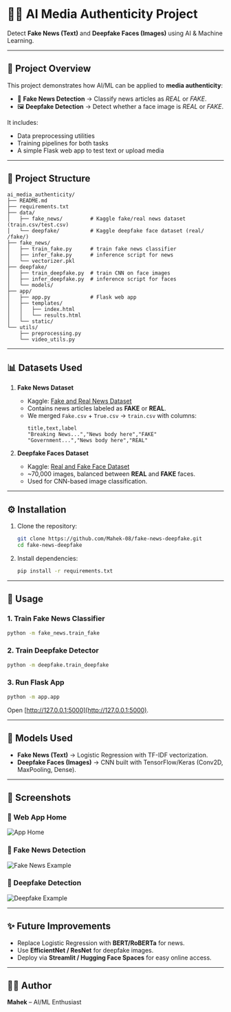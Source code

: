 # 📰🤖 AI Media Authenticity Project

Detect **Fake News (Text)** and **Deepfake Faces (Images)** using AI & Machine Learning.

---

## 📌 Project Overview
This project demonstrates how AI/ML can be applied to **media authenticity**:
- 📰 **Fake News Detection** → Classify news articles as *REAL* or *FAKE*.
- 🖼 **Deepfake Detection** → Detect whether a face image is *REAL* or *FAKE*.

It includes:
- Data preprocessing utilities
- Training pipelines for both tasks
- A simple Flask web app to test text or upload media

---

## 📂 Project Structure
```
ai_media_authenticity/
├── README.md
├── requirements.txt
├── data/
│   ├── fake_news/         # Kaggle fake/real news dataset (train.csv/test.csv)
│   └── deepfake/          # Kaggle deepfake face dataset (real/ /fake/)
├── fake_news/
│   ├── train_fake.py      # train fake news classifier
│   ├── infer_fake.py      # inference script for news
│   └── vectorizer.pkl
├── deepfake/
│   ├── train_deepfake.py  # train CNN on face images
│   ├── infer_deepfake.py  # inference script for faces
│   └── models/
├── app/
│   ├── app.py             # Flask web app
│   ├── templates/
│   │   ├── index.html
│   │   └── results.html
│   └── static/
└── utils/
    ├── preprocessing.py
    └── video_utils.py
```

---

## 📊 Datasets Used
1. **Fake News Dataset**  
   - Kaggle: [Fake and Real News Dataset](https://www.kaggle.com/datasets/clmentbisaillon/fake-and-real-news-dataset)  
   - Contains news articles labeled as **FAKE** or **REAL**.  
   - We merged `Fake.csv` + `True.csv` → `train.csv` with columns:  
     ```
     title,text,label
     "Breaking News...","News body here","FAKE"
     "Government...","News body here","REAL"
     ```

2. **Deepfake Faces Dataset**  
   - Kaggle: [Real and Fake Face Dataset](https://www.kaggle.com/datasets/ciplab/real-and-fake-face-detection)  
   - ~70,000 images, balanced between **REAL** and **FAKE** faces.  
   - Used for CNN-based image classification.  

---

## ⚙️ Installation
1. Clone the repository:
   ```bash
   git clone https://github.com/Mahek-08/fake-news-deepfake.git
   cd fake-news-deepfake
   ```

2. Install dependencies:
   ```bash
   pip install -r requirements.txt
   ```

---

## 🚀 Usage

### 1. Train Fake News Classifier
```bash
python -m fake_news.train_fake
```

### 2. Train Deepfake Detector
```bash
python -m deepfake.train_deepfake
```

### 3. Run Flask App
```bash
python -m app.app
```
Open [http://127.0.0.1:5000](http://127.0.0.1:5000).

---

## 🧠 Models Used
- **Fake News (Text)** → Logistic Regression with TF-IDF vectorization.  
- **Deepfake Faces (Images)** → CNN built with TensorFlow/Keras (Conv2D, MaxPooling, Dense).  

---

## 📸 Screenshots
### 🔹 Web App Home
![App Home](screenshots/ui_home.png)

### 🔹 Fake News Detection
![Fake News Example](screenshots/result_fake.png)

### 🔹 Deepfake Detection
![Deepfake Example](screenshots/result_real.png)  

---

## ✨ Future Improvements
- Replace Logistic Regression with **BERT/RoBERTa** for news.  
- Use **EfficientNet / ResNet** for deepfake images.  
- Deploy via **Streamlit / Hugging Face Spaces** for easy online access.  

---

## 👩‍💻 Author
**Mahek** – AI/ML Enthusiast
